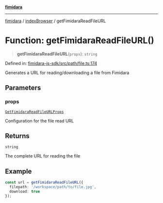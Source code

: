 [**fimidara**](../../README.md)

***

[fimidara](../../modules.md) / [indexBrowser](../README.md) / getFimidaraReadFileURL

# Function: getFimidaraReadFileURL()

> **getFimidaraReadFileURL**(`props`): `string`

Defined in: [fimidara-js-sdk/src/path/file.ts:174](https://github.com/softkave/fimidara/blob/feac071900ab8644442d355e5cb5db9df2f34600/fimidara-js-sdk/src/path/file.ts#L174)

Generates a URL for reading/downloading a file from Fimidara

## Parameters

### props

[`GetFimidaraReadFileURLProps`](../type-aliases/GetFimidaraReadFileURLProps.md)

Configuration for the file read URL

## Returns

`string`

The complete URL for reading the file

## Example

```typescript
const url = getFimidaraReadFileURL({
  filepath: '/workspace/path/to/file.jpg',
  download: true
});
```
